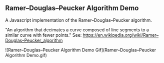 Ramer–Douglas–Peucker Algorithm Demo
---
A Javascript implementation of the Ramer–Douglas–Peucker algorithm.

"An algorithm that decimates a curve composed of line segments to a similar curve with fewer points."
See: <https://en.wikipedia.org/wiki/Ramer–Douglas–Peucker_algorithm>

![Ramer–Douglas–Peucker Algorithm Demo Gif](Ramer–Douglas–Peucker Algorithm Demo.gif)
